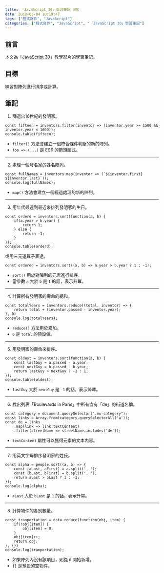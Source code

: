 ```yaml
---
title: 「JavaScript 30」學習筆記（四）
date: 2018-05-04 10:19:47
tags: ["程式寫作", "JavaScript"]
categories: ["程式寫作", "JavaScript", "「JavaScript 30」學習筆記"]
---
```


## 前言
本文為「[JavaScript 30](https://javascript30.com/)」教學影片的學習筆記。

## 目標
練習對陣列進行排序或計算。

## 筆記
1. 篩選出16世紀的發明家。

```JS
const fifteen = inventors.filter(inventor => (inventor.year >= 1500 && inventor.year < 1600));
console.table(fifteen);
```
- `filter()` 方法會建立一個符合條件判斷的新的陣列。
- `foo => (...)` 是 ES6 的箭頭函式。
---
2. 處理一個發名家的姓名陣列。

```JS
const fullNames = inventors.map(inventor => (`${inventor.first} ${inventor.last}`));
console.log(fullNames);
```
- `map()` 方法會建立一個經過處理的新的陣列。
---
3. 用年代最遠到最近來排列發明家的生日。

```JS
const orderd = inventors.sort(function(a, b) {
    if(a.year > b.year) {
        return 1;
    } else {
        return -1;
    }
});
console.table(orderd);
```
或用三元運算子表達。
```jS
const ordered = inventors.sort((a, b) => a.year > b.year ? 1 : -1);
```
- `sort()` 用於對陣列的元素進行排序。
- 當參數 `a` 大於 `b` 是 `1` 的話，表示升冪。
---
4. 計算所有發明家的壽命的總和。

```JS
const totalYears = inventors.reduce((total, inventor) => {
    return total + (inventor.passed - inventor.year);
}, 0)
console.log(totalYears);
```
- `reduce()` 方法用於累加。
- `0` 是 `total` 的預設値。
---
5. 用發明家的壽命來排序。

```JS
const oldest = inventors.sort(function(a, b) {
    const lastGuy = a.passed - a.year;
    const nextGuy = b.passed - b.year;
    return lastGuy > nextGuy ? -1 : 1; 
});
console.table(oldest);
```
- `lastGuy` 大於 `nextGuy` 是 `-1` 的話，表示降冪。
---
6. 找出列表「Boulevards in Paris」中所有含有「de」的街道名稱。

```JS
const category = document.querySelector(".mw-category");
const links = Array.from(category.querySelectorAll('a'));
const de = links
    .map(link => link.textContent)
    .filter(streetName => streetName.includes('de'));
```
- `textContent` 屬性可以獲得元素的文本内容。
---
7. 用英文字母排序發明家的姓氏。

```JS
const alpha = people.sort((a, b) => {
    const [aLast, aFirst] = a.split(', ');
    const [bLast, bFirst] = b.split(', ');
    return aLast > bLast ? 1 : -1;
});
console.log(alpha);
```
- `aLast` 大於 `bLast` 是 `1` 的話，表示升冪。
---
8. 計算物件的各別數量。

```JS
const tranportation = data.reduce(function(obj, item) {
    if(!obj[item]) {
        obj[item] = 0;
    }
    obj[item]++;
    return obj;
}, {})
console.log(tranportation);
```
- 如果陣列內沒有該項目，則從 `0` 開始新增。
- `{}` 是預設的空物件。